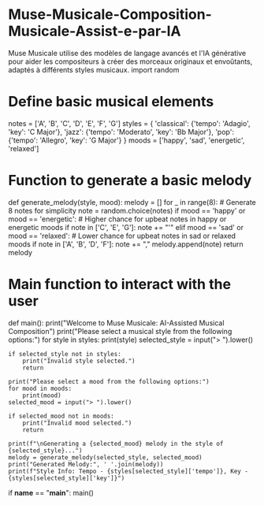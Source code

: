# Muse-Musicale-Composition-Musicale-Assist-e-par-IA
Muse Musicale utilise des modèles de langage avancés et l'IA générative pour aider les compositeurs à créer des morceaux originaux et envoûtants, adaptés à différents styles musicaux.
import random

# Define basic musical elements
notes = ['A', 'B', 'C', 'D', 'E', 'F', 'G']
styles = {
    'classical': {'tempo': 'Adagio', 'key': 'C Major'},
    'jazz': {'tempo': 'Moderato', 'key': 'Bb Major'},
    'pop': {'tempo': 'Allegro', 'key': 'G Major'}
}
moods = ['happy', 'sad', 'energetic', 'relaxed']

# Function to generate a basic melody
def generate_melody(style, mood):
    melody = []
    for _ in range(8):  # Generate 8 notes for simplicity
        note = random.choice(notes)
        if mood == 'happy' or mood == 'energetic':
            # Higher chance for upbeat notes in happy or energetic moods
            if note in ['C', 'E', 'G']:
                note += "'"
        elif mood == 'sad' or mood == 'relaxed':
            # Lower chance for upbeat notes in sad or relaxed moods
            if note in ['A', 'B', 'D', 'F']:
                note += ","
        melody.append(note)
    return melody

# Main function to interact with the user
def main():
    print("Welcome to Muse Musicale: AI-Assisted Musical Composition")
    print("Please select a musical style from the following options:")
    for style in styles:
        print(style)
    selected_style = input("> ").lower()

    if selected_style not in styles:
        print("Invalid style selected.")
        return

    print("Please select a mood from the following options:")
    for mood in moods:
        print(mood)
    selected_mood = input("> ").lower()

    if selected_mood not in moods:
        print("Invalid mood selected.")
        return

    print(f"\nGenerating a {selected_mood} melody in the style of {selected_style}...")
    melody = generate_melody(selected_style, selected_mood)
    print("Generated Melody:", ' '.join(melody))
    print(f"Style Info: Tempo - {styles[selected_style]['tempo']}, Key - {styles[selected_style]['key']}")

if __name__ == "__main__":
    main()
